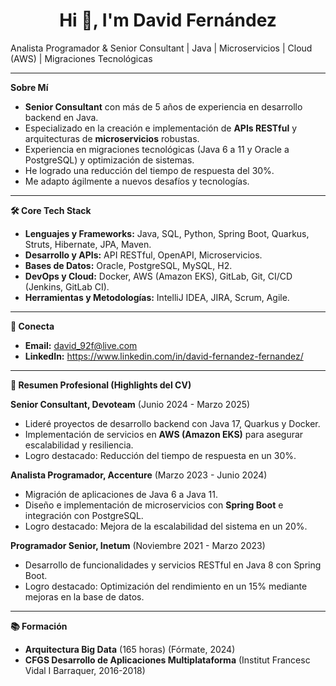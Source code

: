 <h1 align="center">Hi 👋, I'm David Fernández</h1>

Analista Programador & Senior Consultant | Java | Microservicios | Cloud (AWS) | Migraciones Tecnológicas

---

**Sobre Mí**

* **Senior Consultant** con más de 5 años de experiencia en desarrollo backend en Java.
* Especializado en la creación e implementación de **APIs RESTful** y arquitecturas de **microservicios** robustas.
* Experiencia en migraciones tecnológicas (Java 6 a 11 y Oracle a PostgreSQL) y optimización de sistemas.
* He logrado una reducción del tiempo de respuesta del 30%.
* Me adapto ágilmente a nuevos desafíos y tecnologías.

---

**🛠 Core Tech Stack**

* **Lenguajes y Frameworks:** Java, SQL, Python, Spring Boot, Quarkus, Struts, Hibernate, JPA, Maven.
* **Desarrollo y APIs:** API RESTful, OpenAPI, Microservicios.
* **Bases de Datos:** Oracle, PostgreSQL, MySQL, H2.
* **DevOps y Cloud:** Docker, AWS (Amazon EKS), GitLab, Git, CI/CD (Jenkins, GitLab CI).
* **Herramientas y Metodologías:** IntelliJ IDEA, JIRA, Scrum, Agile.

---

**🔗 Conecta**

* **Email:** david_92f@live.com
* **LinkedIn:** https://www.linkedin.com/in/david-fernandez-fernandez/

---

**📄 Resumen Profesional (Highlights del CV)**

**Senior Consultant, Devoteam** (Junio 2024 - Marzo 2025)
* Lideré proyectos de desarrollo backend con Java 17, Quarkus y Docker.
* Implementación de servicios en **AWS (Amazon EKS)** para asegurar escalabilidad y resiliencia.
* Logro destacado: Reducción del tiempo de respuesta en un 30%.

**Analista Programador, Accenture** (Marzo 2023 - Junio 2024)
* Migración de aplicaciones de Java 6 a Java 11.
* Diseño e implementación de microservicios con **Spring Boot** e integración con PostgreSQL.
* Logro destacado: Mejora de la escalabilidad del sistema en un 20%.

**Programador Senior, Inetum** (Noviembre 2021 - Marzo 2023)
* Desarrollo de funcionalidades y servicios RESTful en Java 8 con Spring Boot.
* Logro destacado: Optimización del rendimiento en un 15% mediante mejoras en la base de datos.

---

**📚 Formación**

* **Arquitectura Big Data** (165 horas) (Fórmate, 2024)
* **CFGS Desarrollo de Aplicaciones Multiplataforma** (Institut Francesc Vidal I Barraquer, 2016-2018)
